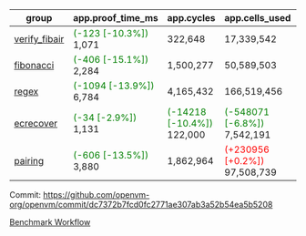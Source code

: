 | group | app.proof_time_ms | app.cycles | app.cells_used | leaf.proof_time_ms | leaf.cycles | leaf.cells_used |
| -- | -- | -- | -- | -- | -- | -- |
| [verify_fibair](https://github.com/openvm-org/openvm/blob/benchmark-results/benchmarks-pr/1765/verify_fibair-dc7372b7fcd0fc2771ae307ab3a52b54ea5b5208.md) |<span style='color: green'>(-123 [-10.3%])</span> 1,071 |  322,648 |  17,339,542 |- | - | - |
| [fibonacci](https://github.com/openvm-org/openvm/blob/benchmark-results/benchmarks-pr/1765/fibonacci-dc7372b7fcd0fc2771ae307ab3a52b54ea5b5208.md) |<span style='color: green'>(-406 [-15.1%])</span> 2,284 |  1,500,277 |  50,589,503 |- | - | - |
| [regex](https://github.com/openvm-org/openvm/blob/benchmark-results/benchmarks-pr/1765/regex-dc7372b7fcd0fc2771ae307ab3a52b54ea5b5208.md) |<span style='color: green'>(-1094 [-13.9%])</span> 6,784 |  4,165,432 |  166,519,456 |- | - | - |
| [ecrecover](https://github.com/openvm-org/openvm/blob/benchmark-results/benchmarks-pr/1765/ecrecover-dc7372b7fcd0fc2771ae307ab3a52b54ea5b5208.md) |<span style='color: green'>(-34 [-2.9%])</span> 1,131 | <span style='color: green'>(-14218 [-10.4%])</span> 122,000 | <span style='color: green'>(-548071 [-6.8%])</span> 7,542,191 |- | - | - |
| [pairing](https://github.com/openvm-org/openvm/blob/benchmark-results/benchmarks-pr/1765/pairing-dc7372b7fcd0fc2771ae307ab3a52b54ea5b5208.md) |<span style='color: green'>(-606 [-13.5%])</span> 3,880 |  1,862,964 | <span style='color: red'>(+230956 [+0.2%])</span> 97,508,739 |- | - | - |


Commit: https://github.com/openvm-org/openvm/commit/dc7372b7fcd0fc2771ae307ab3a52b54ea5b5208

[Benchmark Workflow](https://github.com/openvm-org/openvm/actions/runs/15765401298)
